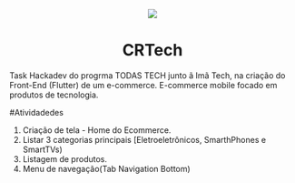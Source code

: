  <p align="center">
 <img src="https://github.com/codigo-rosa/crtech/assets/142268843/43eb7779-b04b-4a3a-bb52-343c132d4bd8"/>
</p>

<h1 align="center"> CRTech </h1>
Task Hackadev do progrma TODAS TECH junto ã Imã Tech, na criação do Front-End (Flutter) de um e-commerce.
E-commerce mobile focado em produtos de tecnologia.

#Atividadedes
1. Criação de tela - Home do Ecommerce.
2. Listar 3 categorias principais [Eletroeletrônicos, SmarthPhones e SmartTVs)
3. Listagem de produtos.
4. Menu de navegação(Tab Navigation Bottom)
   

